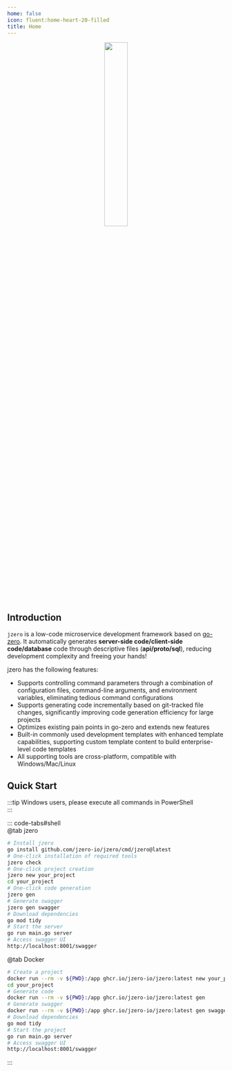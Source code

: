 ```yaml
---
home: false
icon: fluent:home-heart-20-filled
title: Home  
---
```


<div style="text-align: center;">  
  <img src="https://oss.jaronnie.com/jzero.jpg" style="width: 33%;" alt=""/>  
</div>  

## Introduction

`jzero` is a low-code microservice development framework based on [go-zero](https://go-zero.dev). It automatically generates **server-side code/client-side code/database** code through descriptive files (**api/proto/sql**), reducing development complexity and freeing your hands!

jzero has the following features:

* Supports controlling command parameters through a combination of configuration files, command-line arguments, and environment variables, eliminating tedious command configurations
* Supports generating code incrementally based on git-tracked file changes, significantly improving code generation efficiency for large projects
* Optimizes existing pain points in go-zero and extends new features
* Built-in commonly used development templates with enhanced template capabilities, supporting custom template content to build enterprise-level code templates
* All supporting tools are cross-platform, compatible with Windows/Mac/Linux

## Quick Start

:::tip Windows users, please execute all commands in PowerShell  
:::

::: code-tabs#shell  
@tab jzero

```bash  
# Install jzero  
go install github.com/jzero-io/jzero/cmd/jzero@latest  
# One-click installation of required tools  
jzero check  
# One-click project creation  
jzero new your_project  
cd your_project  
# One-click code generation  
jzero gen  
# Generate swagger  
jzero gen swagger  
# Download dependencies  
go mod tidy  
# Start the server  
go run main.go server  
# Access swagger UI  
http://localhost:8001/swagger  
```

@tab Docker

```bash
# Create a project
docker run --rm -v ${PWD}:/app ghcr.io/jzero-io/jzero:latest new your_project  
cd your_project
# Generate code
docker run --rm -v ${PWD}:/app ghcr.io/jzero-io/jzero:latest gen
# Generate swagger
docker run --rm -v ${PWD}:/app ghcr.io/jzero-io/jzero:latest gen swagger
# Download dependencies
go mod tidy
# Start the project
go run main.go server
# Access swagger UI
http://localhost:8001/swagger  
```
:::